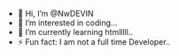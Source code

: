 - 👋 Hi, I’m @NwDEVIN
- 👀 I’m interested in coding...
- 🌱 I’m currently learning htmlllll..
- ⚡ Fun fact: I am not a full time Developer..
